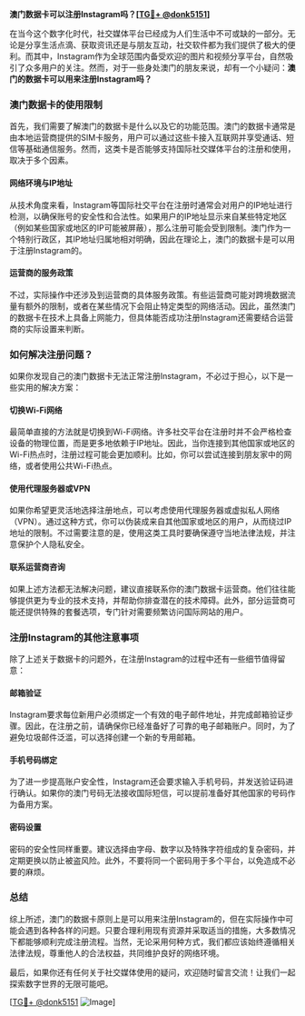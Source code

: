 **澳门数据卡可以注册Instagram吗？[[TG💪+ @donk5151](https://t.me/s/donk5151)]**

在当今这个数字化时代，社交媒体平台已经成为人们生活中不可或缺的一部分。无论是分享生活点滴、获取资讯还是与朋友互动，社交软件都为我们提供了极大的便利。而其中，Instagram作为全球范围内备受欢迎的图片和视频分享平台，自然吸引了众多用户的关注。然而，对于一些身处澳门的朋友来说，却有一个小疑问：**澳门的数据卡可以用来注册Instagram吗？**

### **澳门数据卡的使用限制**

首先，我们需要了解澳门的数据卡是什么以及它的功能范围。澳门的数据卡通常是由本地运营商提供的SIM卡服务，用户可以通过这些卡接入互联网并享受通话、短信等基础通信服务。然而，这类卡是否能够支持国际社交媒体平台的注册和使用，取决于多个因素。

#### **网络环境与IP地址**
从技术角度来看，Instagram等国际社交平台在注册时通常会对用户的IP地址进行检测，以确保账号的安全性和合法性。如果用户的IP地址显示来自某些特定地区（例如某些国家或地区的IP可能被屏蔽），那么注册可能会受到限制。澳门作为一个特别行政区，其IP地址归属地相对明确，因此在理论上，澳门的数据卡是可以用于注册Instagram的。

#### **运营商的服务政策**
不过，实际操作中还涉及到运营商的具体服务政策。有些运营商可能对跨境数据流量有额外的限制，或者在某些情况下会阻止特定类型的网络活动。因此，虽然澳门的数据卡在技术上具备上网能力，但具体能否成功注册Instagram还需要结合运营商的实际设置来判断。

### **如何解决注册问题？**

如果你发现自己的澳门数据卡无法正常注册Instagram，不必过于担心，以下是一些实用的解决方案：

#### **切换Wi-Fi网络**
最简单直接的方法就是切换到Wi-Fi网络。许多社交平台在注册时并不会严格检查设备的物理位置，而是更多地依赖于IP地址。因此，当你连接到其他国家或地区的Wi-Fi热点时，注册过程可能会更加顺利。比如，你可以尝试连接到朋友家中的网络，或者使用公共Wi-Fi热点。

#### **使用代理服务器或VPN**
如果你希望更灵活地选择注册地点，可以考虑使用代理服务器或虚拟私人网络（VPN）。通过这种方式，你可以伪装成来自其他国家或地区的用户，从而绕过IP地址的限制。不过需要注意的是，使用这类工具时要确保遵守当地法律法规，并注意保护个人隐私安全。

#### **联系运营商咨询**
如果上述方法都无法解决问题，建议直接联系你的澳门数据卡运营商。他们往往能够提供更为专业的技术支持，并帮助你排查潜在的技术障碍。此外，部分运营商可能还提供特殊的套餐选项，专门针对需要频繁访问国际网站的用户。

### **注册Instagram的其他注意事项**

除了上述关于数据卡的问题外，在注册Instagram的过程中还有一些细节值得留意：

#### **邮箱验证**
Instagram要求每位新用户必须绑定一个有效的电子邮件地址，并完成邮箱验证步骤。因此，在注册之前，请确保你已经准备好了可靠的电子邮箱账户。同时，为了避免垃圾邮件泛滥，可以选择创建一个新的专用邮箱。

#### **手机号码绑定**
为了进一步提高账户安全性，Instagram还会要求输入手机号码，并发送验证码进行确认。如果你的澳门号码无法接收国际短信，可以提前准备好其他国家的号码作为备用方案。

#### **密码设置**
密码的安全性同样重要。建议选择由字母、数字以及特殊字符组成的复杂密码，并定期更换以防止被盗风险。此外，不要将同一个密码用于多个平台，以免造成不必要的麻烦。

### **总结**

综上所述，澳门的数据卡原则上是可以用来注册Instagram的，但在实际操作中可能会遇到各种各样的问题。只要合理利用现有资源并采取适当的措施，大多数情况下都能够顺利完成注册流程。当然，无论采用何种方式，我们都应该始终遵循相关法律法规，尊重他人的合法权益，共同维护良好的网络环境。

最后，如果你还有任何关于社交媒体使用的疑问，欢迎随时留言交流！让我们一起探索数字世界的无限可能吧。

[[TG💪+ @donk5151](https://t.me/s/donk5151) ![Image](https://i.postimg.cc/rwNCRYN7/Snipaste-2025-04-30-17-27-05.png)]